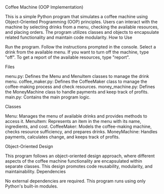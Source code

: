 Coffee Machine (OOP Implementation)

This is a simple Python program that simulates a coffee machine using Object-Oriented Programming (OOP) principles. Users can interact with the machine by selecting drinks from a menu, checking the available resources, and placing orders. The program utilizes classes and objects to encapsulate related functionality and maintain code modularity.
How to Use

  Run the program.
  Follow the instructions prompted in the console.
  Select a drink from the available menu.
  If you want to turn off the machine, type "off".
  To get a report of the available resources, type "report".

Files

  menu.py: Defines the Menu and MenuItem classes to manage the drink menu.
  coffee_maker.py: Defines the CoffeeMaker class to manage the coffee-making process and check resources.
  money_machine.py: Defines the MoneyMachine class to handle payments and keep track of profits.
  main.py: Contains the main program logic.

Classes

  Menu: Manages the menu of available drinks and provides methods to access it.
  MenuItem: Represents an item in the menu with its name, ingredients, and cost.
  CoffeeMaker: Models the coffee-making machine, checks resource sufficiency, and prepares drinks.
  MoneyMachine: Handles payments, calculates change, and keeps track of profits.

Object-Oriented Design

This program follows an object-oriented design approach, where different aspects of the coffee machine functionality are encapsulated within separate classes. This design promotes code reusability, modularity, and maintainability.
Dependencies

  No external dependencies are required. This program runs using only Python's built-in modules.
